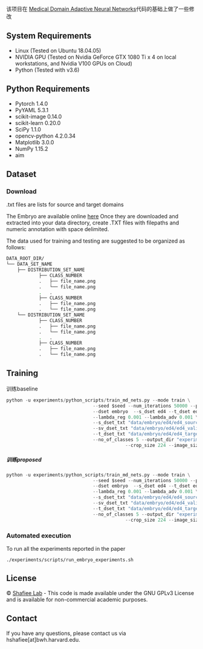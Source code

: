 
该项目在 [Medical Domain Adaptive Neural Networks](https://github.com/shafieelab/Medical-Domain-Adaptive-Neural-Networks)代码的基础上做了一些修改




## System Requirements
- Linux (Tested on Ubuntu 18.04.05)
- NVIDIA GPU (Tested on Nvidia GeForce GTX 1080 Ti x 4 on local workstations, and Nvidia V100 GPUs on Cloud)
- Python (Tested with v3.6)

## Python Requirements
- Pytorch 1.4.0
- PyYAML 5.3.1
- scikit-image 0.14.0
- scikit-learn 0.20.0
- SciPy 1.1.0
- opencv-python 4.2.0.34
- Matplotlib 3.0.0
- NumPy 1.15.2
- aim 

## Dataset
### Download
.txt files are lists for source and target domains 

The Embryo are available online [here](https://osf.io/3kc2d/)  Once they are downloaded and extracted into your data directory, create .TXT files with filepaths and numeric annotation with space delimited.

The data used for training and testing are suggested to be organized as follows:

```bash
DATA_ROOT_DIR/
└── DATA_SET_NAME
    ├── DISTRIBUTION_SET_NAME
            ├── CLASS_NUMBER
            .   ├── file_name.png
            .   └── file_name.png
            .   . 
            ├── CLASS_NUMBER
            .   ├── file_name.png
            .   └── file_name.png
    └── DISTRIBUTION_SET_NAME
            ├── CLASS_NUMBER
            .   ├── file_name.png
            .   └── file_name.png
            .   . 
            ├── CLASS_NUMBER
            .   ├── file_name.png
            .   └── file_name.png
```

 
 
## Training

训练baseline
```python
python -u experiments/python_scripts/train_md_nets.py --mode train \
                                --seed $seed --num_iterations 50000 --patience 2000 --test_interval 50 --snapshot_interval 1000 \
                                --dset embryo  --s_dset ed4 --t_dset ed4 --lr 0.001 \
                                --lambda_reg 0.001 --lambda_adv 0.001 \
                                --s_dset_txt "data/embryo/ed4/ed4_source_same_domain.txt" \
                                --sv_dset_txt "data/embryo/ed4/ed4_validation.txt" \
                                --t_dset_txt "data/embryo/ed4/ed4_target_same_domain.txt" --loss_mode default \
                                --no_of_classes 5 --output_dir "experiments" --gpu_id 0 --arch ResNet50\
                                            --crop_size 224 --image_size 256
```
##### 训练proposed
```python
python -u experiments/python_scripts/train_md_nets.py --mode train \
                                --seed $seed --num_iterations 50000 --patience 2000 --test_interval 50 --snapshot_interval 1000 \
                                --dset embryo  --s_dset ed4 --t_dset ed4 --lr 0.001 \
                                --lambda_reg 0.001 --lambda_adv 0.001 \
                                --s_dset_txt "data/embryo/ed4/ed4_source_same_domain.txt" \
                                --sv_dset_txt "data/embryo/ed4/ed4_validation.txt" \
                                --t_dset_txt "data/embryo/ed4/ed4_target_same_domain.txt" --loss_mode proposed \
                                --no_of_classes 5 --output_dir "experiments" --gpu_id 0 --arch ResNet50\
                                            --crop_size 224 --image_size 256
```

### Automated execution
To run all the experiments reported in the paper
```
./experiments/scripts/run_embryo_experiments.sh
```

## License  

© [Shafiee Lab](https://shafieelab.bwh.harvard.edu/) - This code is made available under the GNU GPLv3 License and is available for non-commercial academic purposes.

## Contact

If you have any questions, please contact us via hshafiee[at]bwh.harvard.edu.
